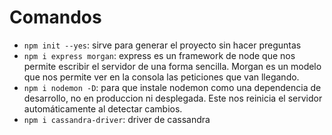 
# Comandos
- `npm init --yes`: sirve para generar el proyecto sin hacer preguntas
- `npm i express morgan`: express es un framework de node que nos permite escribir el servidor de una forma sencilla. Morgan es un modelo que nos permite ver en la consola las peticiones que van llegando. 
- `npm i nodemon -D`: para que instale nodemon como una dependencia de desarrollo, no en produccion ni desplegada. Este nos reinicia el servidor automáticamente al detectar cambios. 
- `npm i cassandra-driver`:  driver de cassandra

